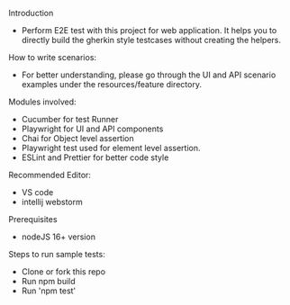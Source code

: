 Introduction

- Perform E2E test with this project for web application. It helps you to directly build the gherkin style testcases without creating the helpers.

How to write scenarios:

- For better understanding, please go through the UI and API scenario examples under the resources/feature directory.

Modules involved:

- Cucumber for test Runner
- Playwright for UI and API components
- Chai for Object level assertion
- Playwright test used for element level assertion.
- ESLint and Prettier for better code style

Recommended Editor:

- VS code
- intellij webstorm

Prerequisites

- nodeJS 16+ version

Steps to run sample tests:

- Clone or fork this repo
- Run npm build
- Run 'npm test'
